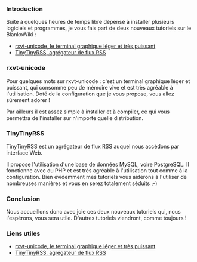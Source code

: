 ### Introduction

Suite à quelques heures de temps libre dépensé à installer plusieurs logiciels et programmes, je vous fais part de deux nouveaux tutoriels sur le BlankoWiki : 

  * [rxvt-unicode, le terminal graphique léger et très puissant](/wiki/doku.php?id=configurations:urxvt:index "Consulter le tutoriel sur l'utilisation de rxvt-unicode")
  * [TinyTinyRSS, agrégateur de flux RSS](/wiki/doku.php?id=configurations:tinytinyrss:index "Découvrir l'installation et l'utilisation de TinyTinyRSS, agrégateur de flux RSS")

### rxvt-unicode

Pour quelques mots sur rxvt-unicode : c'est un terminal graphique léger et puissant, qui consomme peu de mémoire vive et est très agréable à l'utilisation. Doté de la configuration que je vous propose, vous allez sûrement adorer !

Par ailleurs il est assez simple à installer et à compiler, ce qui vous permettra de l'installer sur n'importe quelle distribution.

### TinyTinyRSS

TinyTinyRSS est un agrégateur de flux RSS auquel nous accédons par interface Web.

Il propose l'utilisation d'une base de données MySQL, voire PostgreSQL. Il fonctionne avec du PHP et est très agréable à l'utilisation tout comme à la configuration. Bien évidemment mes tutoriels vous aiderons à l'utiliser de nombreuses manières et vous en serez totalement séduits ;-) 

### Conclusion

Nous accueillons donc avec joie ces deux nouveaux tutoriels qui, nous l'espérons, vous sera utile. D'autres tutoriels viendront, comme toujours !

### Liens utiles

  * [rxvt-unicode, le terminal graphique léger et très puissant](/wiki/doku.php?id=configurations:urxvt:index "Consulter le tutoriel sur l'utilisation de rxvt-unicode")
  * [TinyTinyRSS, agrégateur de flux RSS](/wiki/doku.php?id=configurations:tinytinyrss:index "Découvrir l'installation et l'utilisation de TinyTinyRSS, agrégateur de flux RSS")

